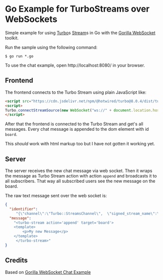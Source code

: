 # Go Example for TurboStreams over WebSockets

Simple example for using [Turbo](https://turbo.hotwire.dev/)s [Stream](https://turbo.hotwire.dev/reference/streams)s in Go with the [Gorilla WebSocket](https://github.com/gorilla/websocket) toolkit.

Run the sample using the following command:

    $ go run *.go

To use the chat example, open http://localhost:8080/ in your browser.

## Frontend
The frontend connects to the Turbo Stream using plain JavaScript like:

```html
<script src="https://cdn.jsdelivr.net/npm/@hotwired/turbo@8.0.4/dist/turbo.es2017-umd.min.js" ></script>
<script>
Turbo.connectStreamSource(new WebSocket("ws://" + document.location.host + "/ws"));
</script>
```

After that the frontend is connected to the Turbo Stream and get's all messages. Every chat message is appended to the dom element with id `board`.

This _should_ work with html markup too but I have not gotten it working yet.

## Server

The server receives the new chat message via web socket. Then it wraps the message as Turbo Stream action with action `append` and broadcasts it to all subscribers. That way all subscribed users see the new message on the board.

The raw text message sent over the web socket is:
```json
{ 
  "identifier": 
     "{\"channel\":\"Turbo::StreamsChannel\",  \"signed_stream_name\":\"**mysignature**\"}",
  "message":
    "<turbo-stream action='append' target='board'>
  	<template>
  		<p>My new Message</p>
  	</template>
     </turbo-stream>"
}
```

## Credits

Based on [Gorilla WebSocket Chat Example](https://github.com/gorilla/websocket/tree/master/examples/chat)
